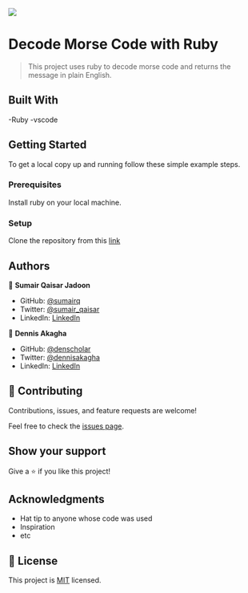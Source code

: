 ![](https://img.shields.io/badge/Microverse-blueviolet)

# Decode Morse Code with Ruby

> This project uses ruby to decode morse code and returns the message in plain English.


## Built With

-Ruby
-vscode


## Getting Started

To get a local copy up and running follow these simple example steps.

### Prerequisites
Install ruby on your local machine.

### Setup
Clone the repository from this [link](https://github.com/sumairq/morse-code.git)

## Authors

👤 **Sumair Qaisar Jadoon**

- GitHub: [@sumairq](https://github.com/sumairq)
- Twitter: [@sumair_qaisar](https://twitter.com/sumair_qaisar)
- LinkedIn: [LinkedIn](https://www.linkedin.com/in/sumairq/)

👤 **Dennis Akagha**

- GitHub: [@denscholar](https://github.com/denscholar)
- Twitter: [@dennisakagha](https://twitter.com/dennisakagha)
- LinkedIn: [LinkedIn](https://www.linkedin.com/in/dennisakagha/)

## 🤝 Contributing

Contributions, issues, and feature requests are welcome!

Feel free to check the [issues page](../../issues/).

## Show your support

Give a ⭐️ if you like this project!

## Acknowledgments

- Hat tip to anyone whose code was used
- Inspiration
- etc

## 📝 License

This project is [MIT](./MIT.md) licensed.
